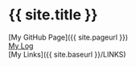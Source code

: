 # {{ site.title }}

[My GitHub Page]({{ site.pageurl }}) <br>
[My Log](TXT/mylog.txt) <br>
[My Links]({{ site.baseurl }}/LINKS)
